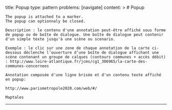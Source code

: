 title: Popup
type: pattern
problems: [navigate]
content: >
    # Popup
    
    The popup is attached to a marker.
    The popup can optionnaly be closed.
    
    Description : le contenu d'une annotation peut-être affiché sous forme de popup ou de boîte de dialogue. Une boîte de dialogue peut contenir d'un simple texte jusqu'à une scène ou scenario.
    
    Exemple : le clic sur une zone de chaque annotation de la carte ci-dessous déclenche l’ouverture d’une boîte de dialogue affichant une scène contenant un groupe de calques (contours communes + accès débit) : http://www.loire-atlantique.fr/jcms/cg1_306965/la-carte-des-communes-concernees
    
    Annotation composée d'une ligne brisée et d'un contenu texte affiché en popup:
    
    http://www.parismetropole2020.com/web/#/
    
    Maptales
---



